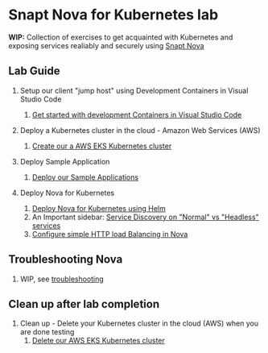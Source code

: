 # Snapt Nova for Kubernetes lab

**WIP:** Collection of exercises to get acquainted with Kubernetes and exposing
services realiably and securely using [Snapt Nova](https://www.snapt.net/platforms/nova-adc)

## Lab Guide

1. Setup our client "jump host" using Development Containers in Visual Studio Code
   1. [Get started with development Containers in Visual Studio Code](docs/dev-container/Lab-setup-using-dev-container.md)

1. Deploy a Kubernetes cluster in the cloud - Amazon Web Services (AWS)
   1. [Create our a AWS EKS Kubernetes cluster](docs/aws/aws-cli-eks-setup-guide.md)

1. Deploy Sample Application
   1. [Deploy our Sample Applications](docs/deploy-sample-application/deploy-sample-application.md)

1. Deploy Nova for Kubernetes
   1. [Deploy Nova for Kubernetes using Helm](docs/deploy-nova-helm/deploy-nova-helm.md)
   2. An Important sidebar: [Service Discovery on "Normal" vs "Headless" services](docs/deploy-nova-helm/service-discovery-normal-vs-headless-services.md)
   1. [Configure simple HTTP load Balancing in Nova](docs/deploy-nova-helm/configure-simple-http-load-balancing-in-nova.md)

## Troubleshooting Nova 
   1. WIP, see [troubleshooting](docs/deploy-nova-helm/troubleshooting-nova-deployment.md)

## Clean up after lab completion

1. Clean up - Delete your Kubernetes cluster in the cloud (AWS) when you are done testing
   1. [Delete our AWS EKS Kubernetes cluster](docs/aws/delete-eks-cluster.md)
